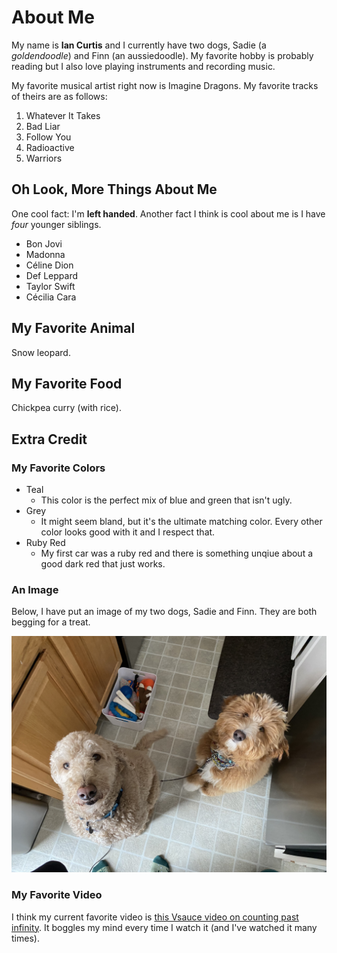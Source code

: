 # About Me

My name is **Ian Curtis** and I currently have two dogs, Sadie (a *goldendoodle*) and Finn (an aussiedoodle). My favorite hobby is probably reading but I also love playing instruments and recording music.

My favorite musical artist right now is Imagine Dragons. My favorite tracks of theirs are as follows:
1. Whatever It Takes
2. Bad Liar
3. Follow You
4. Radioactive
5. Warriors

## Oh Look, More Things About Me

One cool fact: I'm **left handed**. Another fact I think is cool about me is I have *four* younger siblings.
* Bon Jovi
* Madonna
* Céline Dion
* Def Leppard
* Taylor Swift
* Cécilia Cara

## My Favorite Animal

Snow leopard.

## My Favorite Food

Chickpea curry (with rice).

## Extra Credit

### My Favorite Colors

* Teal
  * This color is the perfect mix of blue and green that isn't ugly.
* Grey
  * It might seem bland, but it's the ultimate matching color. Every other color looks good with it and I respect that.
* Ruby Red
  * My first car was a ruby red and there is something unqiue about a good dark red that just works.

### An Image

Below, I have put an image of my two dogs, Sadie and Finn. They are both begging for a treat.

![Sadie and Finn, my dogs.](/assets/sadie_finn.jpeg)

### My Favorite Video

I think my current favorite video is [this Vsauce video on counting past infinity](https://www.youtube.com/watch?v=SrU9YDoXE88). It boggles my mind 
every time I watch it (and I've watched it many times).
